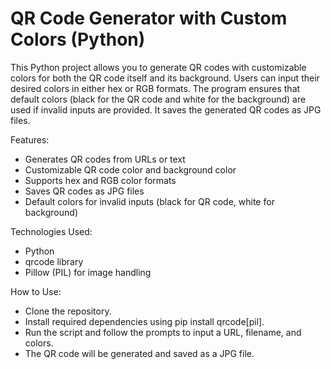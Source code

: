 # QR Code Generator with Custom Colors (Python)
This Python project allows you to generate QR codes with customizable colors for both the QR code itself and its background. Users can input their desired colors in either hex or RGB formats. The program ensures that default colors (black for the QR code and white for the background) are used if invalid inputs are provided. It saves the generated QR codes as JPG files.

Features:
* Generates QR codes from URLs or text
* Customizable QR code color and background color
* Supports hex and RGB color formats
* Saves QR codes as JPG files
* Default colors for invalid inputs (black for QR code, white for background)

Technologies Used:
* Python
* qrcode library
* Pillow (PIL) for image handling

How to Use:
* Clone the repository.
* Install required dependencies using pip install qrcode[pil].
* Run the script and follow the prompts to input a URL, filename, and colors.
* The QR code will be generated and saved as a JPG file.

